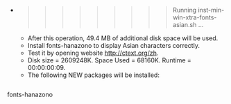 * >>>>>>>>> Running inst-min-win-xtra-fonts-asian.sh ...
  * After this operation, 49.4 MB of additional disk space will be used.
  * Install fonts-hanazono to display Asian characters correctly.
  * Test it by opening website http://ctext.org/zh.
  * Disk size = 2609248K. Space Used = 68160K. Runtime = 00:00:00:09.
  * The following NEW packages will be installed:
  ```bash
fonts-hanazono
  ```
